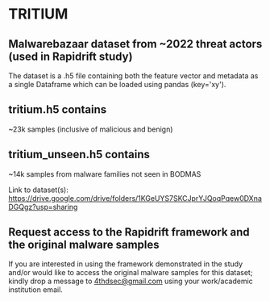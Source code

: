 # TRITIUM
## Malwarebazaar dataset from ~2022 threat actors (used in Rapidrift study)

The dataset is a .h5 file containing both the feature vector and metadata as a single Dataframe which can be loaded using pandas (key='xy').

## tritium.h5 contains 
~23k samples (inclusive of malicious and benign)


## tritium_unseen.h5 contains 
~14k samples from malware families not seen in BODMAS

Link to dataset(s): https://drive.google.com/drive/folders/1KGeUYS7SKCJprYJQoqPqew0DXnaDGQgz?usp=sharing

## Request access to the Rapidrift framework and the original malware samples
If you are interested in using the framework demonstrated in the study and/or would like to access the original malware samples for this dataset; kindly drop a message to 4thdsec@gmail.com using your work/academic institution email.
